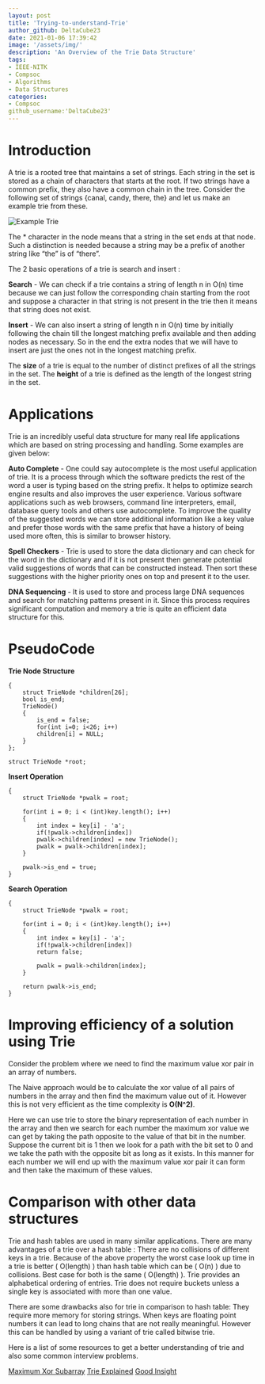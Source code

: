 ```yaml
---
layout: post
title: 'Trying-to-understand-Trie'
author_github: DeltaCube23
date: 2021-01-06 17:39:42
image: '/assets/img/'
description: 'An Overview of the Trie Data Structure'
tags:
- IEEE-NITK
- Compsoc
- Algorithms
- Data Structures
categories:
- Compsoc
github_username:'DeltaCube23'
---
```


# Introduction

A trie is a rooted tree that maintains a set of strings. Each string in the set is stored as a chain of characters that starts at the root. If two strings have a common prefix, they also have a common chain in the tree. Consider the following set of strings {canal, candy, there, the} and let us make an example trie from these.

![Example Trie](/blog/assets/img/Trying-to-understand-Trie/image.png)

The * character in the node means that a string in the set ends at that node. Such a distinction is needed because a string may be a prefix of another string like “the” is of “there”.

The 2 basic operations of a trie is search and insert :

**Search** - We can check if a trie contains a string of length n in O(n) time because we can just follow the corresponding chain starting from the root and suppose a character in that string is not present in the trie then it means that string does not exist.

**Insert** - We can also insert a string of length n in O(n) time by initially following the chain till the longest matching prefix available and then adding nodes as necessary. So in the end the extra nodes that we will have to insert are just the ones not in the longest matching prefix.

The **size** of a trie is equal to the number of distinct prefixes of all the strings in the set. The **height** of a trie is defined as the length of the longest string in the set.

# Applications

Trie is an incredibly useful data structure for many real life applications which are based on string processing and handling. Some examples are given below:

**Auto Complete** - One could say autocomplete is the most useful application of trie. It is a process through which the software predicts the rest of the word a user is typing based on the string prefix. It helps to optimize search engine results and also improves the user experience. Various software applications such as web browsers, command line interpreters, email, database query tools and others use autocomplete. To improve the quality of the suggested words we can store additional information like a key value and prefer those words with the same prefix that have a history of being used more often, this is similar to browser history.

**Spell Checkers** - Trie is used to store the data dictionary and can check for the word in the dictionary and if it is not present then generate potential valid suggestions of words that can be constructed instead. Then sort these suggestions with the higher priority ones on top and present it to the user.

**DNA Sequencing** - It is used to store and process large DNA sequences and search for matching patterns present in it. Since this process requires significant computation and memory a trie is quite an efficient data structure for this.

# PseudoCode

**Trie Node Structure**
```struct TrieNode
{
    struct TrieNode *children[26];
    bool is_end;
    TrieNode()
    {
        is_end = false;
        for(int i=0; i<26; i++)
        children[i] = NULL;
    }
};

struct TrieNode *root;
```

**Insert Operation**
```void insert(string key)
{
    struct TrieNode *pwalk = root;
    
    for(int i = 0; i < (int)key.length(); i++)
    {
        int index = key[i] - 'a';
        if(!pwalk->children[index])
        pwalk->children[index] = new TrieNode();
        pwalk = pwalk->children[index];
    }
    
    pwalk->is_end = true;
}
```

**Search Operation**
```bool search(string key)
{
    struct TrieNode *pwalk = root;
    
    for(int i = 0; i < (int)key.length(); i++)
    {
        int index = key[i] - 'a';
        if(!pwalk->children[index])
        return false;
        
        pwalk = pwalk->children[index];
    }
    
    return pwalk->is_end;
}
```

# Improving efficiency of a solution using Trie

Consider the problem where we need to find the maximum value xor pair in an array of numbers.

The Naive approach would be to calculate the xor value of all pairs of numbers in the array and then find the maximum value out of it. However this is not very efficient as the time complexity is **O(N^2)**. 

Here we can use trie to store the binary representation of each number in the array and then we search for each number the maximum xor value we can get by taking the path opposite to the value of that bit in the number. Suppose the current bit is 1 then we look for a path with the bit set to 0 and we take the path with the opposite bit as long as it exists. In this manner for each number we will end up with the maximum value xor pair it can form and then take the maximum of these values. 

# Comparison with other data structures

Trie and hash tables are used in many similar applications. There are many advantages of a trie over a hash table :
There are no collisions of different keys in a trie.
Because of the above property the worst case look up time in a trie is better ( O(length) ) than hash table which can be ( O(n) ) due to collisions. Best case for both is the same ( O(length) ). 
Trie provides an alphabetical ordering of entries.
Trie does not require buckets unless a single key is associated with more than one value.

There are some drawbacks also for trie in comparison to hash table:
They require more memory for storing strings.
When keys are floating point numbers it can lead to long chains that are not really meaningful. However this can be handled by using a variant of trie called bitwise trie.

Here is a list of some resources to get a better understanding of trie and also some common interview problems.

[Maximum Xor Subarray](https://www.geeksforgeeks.org/find-the-maximum-subarray-xor-in-a-given-array/)
[Trie Explained](https://www.hackerearth.com/practice/data-structures/advanced-data-structures/trie-keyword-tree/tutorial/)
[Good Insight](https://medium.com/underrated-data-structures-and-algorithms/trie-data-structure-fd9a2aa6fcb8)



